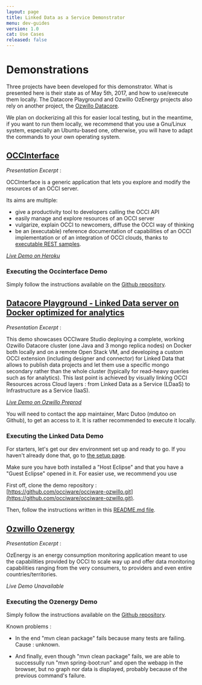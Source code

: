 ```yaml
---
layout: page
title: Linked Data as a Service Demonstrator
menu: dev-guides
version: 1.0
cat: Use Cases
released: false
---
```


# Demonstrations

Three projects have been developed for this demonstrator. What is presented here is their state as of May 5th, 2017, and how to use/execute them locally. The Datacore Playground and Ozwillo OzEnergy projects also rely on another project, the [Ozwillo Datacore](https://github.com/ozwillo/ozwillo-datacore).

We plan on dockerizing all this for easier local testing, but in the meantime, if you want to run them locally, we recommend that you use a Gnu/Linux system, especially an Ubuntu-based one, otherwise, you will have to adapt the commands to your own operating system.

## [OCCInterface](https://github.com/occiware/OCCInterface)

_Presentation Excerpt_ :

OCCInterface is a generic application that lets you explore and modify the resources of an OCCI server.

Its aims are multiple:
- give a productivity tool to developers calling the OCCI API
- easily manage and explore resources of an OCCI server
- vulgarize, explain OCCI to newcomers, diffuse the OCCI way of thinking
- be an (executable) reference documentation of capabilities of an OCCI implementation or of an integration of OCCI clouds, thanks to [executable REST samples](https://github.com/occiware/OCCInterface/blob/master/src/readings/GettingStarted.md).

_[Live Demo on Heroku](http://occinterface.herokuapp.com/)_

### Executing the Occinterface Demo

Simply follow the instructions available on the [Github repository](https://github.com/occiware/OCCInterface).

## [Datacore Playground - Linked Data server on Docker optimized for analytics](https://github.com/occiware/occiware-ozwillo/blob/master/connector-analytics/)

_Presentation Excerpt_ :

This demo showcases OCCIware Studio deploying a complete, working Ozwillo Datacore cluster (one Java and 3 mongo replica nodes) on Docker both locally and on a remote Open Stack VM, and developing a custom OCCI extension (including designer and connector) for Linked Data that allows to publish data projects and let them use a specific mongo secondary rather than the whole cluster (typically for read-heavy queries such as for analytics). This last point is achieved by visually linking OCCI Resources across Cloud layers : from Linked Data as a Service (LDaaS) to Infrastructure as a Service (IaaS).

_[Live Demo on Ozwillo Preprod](https://data.ozwillo-preprod.eu/)_

You will need to contact the app maintainer, Marc Dutoo (mdutoo on Github), to get an access to it. It is rather recommended to execute it locally.

### Executing the Linked Data Demo

For starters, let's get our dev environment set up and ready to go. If you haven't already done that, go to [the setup page](http://occiware.github.io/content/developer-guides/snapshot/studio-setting-up-the-environment.html).

Make sure you have both installed a "Host Eclipse" and that you have a "Guest Eclipse" opened in it. For easier use, we recommend you use

First off, clone the demo repository : [https://github.com/occiware/occiware-ozwillo.git](https://github.com/occiware/occiware-ozwillo.git).

Then, follow the instructions written in this [README.md file](https://github.com/occiware/occiware-ozwillo/blob/master/connector-analytics/README.md).

## [Ozwillo Ozenergy](https://github.com/ozwillo/ozwillo-ozenergy)

_Presentation Excerpt_ :

OzEnergy is an energy consumption monitoring application meant to use the capabilities provided by OCCI to scale way up and offer data monitoring capabilities ranging from the very consumers, to providers and even entire countries/territories.

_Live Demo Unavailable_

### Executing the Ozenergy Demo

Simply follow the instructions available on the [Github repository](https://github.com/ozwillo/ozwillo-ozenergy).

Known problems :

+ In the end "mvn clean package" fails because many tests are failing. Cause : unknown.

+ And finally, even though "mvn clean package" fails, we are able to successully run "mvn spring-boot:run" and open the webapp in the browser, but no graph nor data is displayed, probably because of the previous command's failure.
